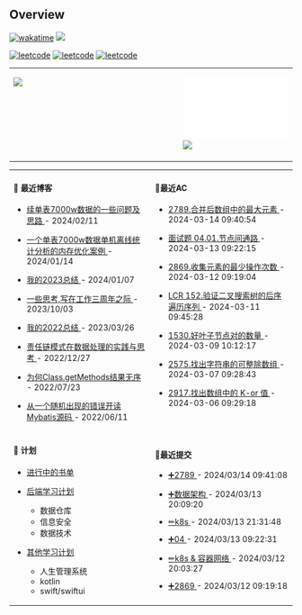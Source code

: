 
## Overview

[![wakatime](https://wakatime.com/badge/user/78591c59-95d5-4479-b2fc-988c35f31d59.svg)](https://wakatime.com/@78591c59-95d5-4479-b2fc-988c35f31d59) ![](https://gpvc.arturio.dev/0xcaffebabe)

[![leetcode](https://leetcode-badge.ismy.wang/ranking)](https://leetcode.cn/u/0xcaffebabe/) [![leetcode](https://leetcode-badge.ismy.wang/solved)](https://leetcode.cn/u/0xcaffebabe/) [![leetcode](https://leetcode-badge.ismy.wang/ac)](https://leetcode.cn/u/0xcaffebabe/)

<table border="0">
  <tr border="0">

  <td valign="top" width="60%">

  ![](https://github-readme-stats.vercel.app/api/wakatime?username=0xcaffebabe&layout=compact&langs_count=12&theme=dark&range=all_time)

  </td>

  <td valign="top" width="40%">

  ![](https://raw.githubusercontent.com/0xcaffebabe/github-stats/master/generated/overview.svg)
  ![](https://github-profile-summary-cards.vercel.app/api/cards/productive-time?username=0xcaffebabe&theme=github_dark&utcOffset=8)

  </td>
  </tr>

</table>

<table>

<tr>
<td valign="top" width="50%">

#### 📖 最近博客


* <a href="https://0xcaffebabe.github.io/%E5%A4%A7%E6%95%B0%E6%8D%AE/2024/02/11/%E7%BB%AD%E5%8D%95%E8%A1%A87000w%E6%95%B0%E6%8D%AE%E7%9A%84%E4%B8%80%E4%BA%9B%E9%97%AE%E9%A2%98%E5%8F%8A%E6%80%9D%E8%B7%AF.html" target="_blank"> 续单表7000w数据的一些问题及思路 </a> - 2024/02/11 

    
* <a href="https://0xcaffebabe.github.io/%E5%A4%A7%E6%95%B0%E6%8D%AE/2024/01/14/%E4%B8%80%E4%B8%AA%E5%8D%95%E8%A1%A87000w%E6%95%B0%E6%8D%AE%E5%8D%95%E6%9C%BA%E7%A6%BB%E7%BA%BF%E7%BB%9F%E8%AE%A1%E5%88%86%E6%9E%90%E7%9A%84%E5%86%85%E5%AD%98%E4%BC%98%E5%8C%96%E6%A1%88%E4%BE%8B.html" target="_blank"> 一个单表7000w数据单机离线统计分析的内存优化案例 </a> - 2024/01/14 

    
* <a href="https://0xcaffebabe.github.io/%E4%BA%BA%E7%94%9F/2024/01/07/%E6%88%91%E7%9A%842023%E6%80%BB%E7%BB%93.html" target="_blank"> 我的2023总结 </a> - 2024/01/07 

    
* <a href="https://0xcaffebabe.github.io/%E4%BA%BA%E7%94%9F/2023/10/03/%E4%B8%80%E4%BA%9B%E6%80%9D%E8%80%83,%E5%86%99%E5%9C%A8%E5%B7%A5%E4%BD%9C%E4%B8%89%E5%91%A8%E5%B9%B4%E4%B9%8B%E9%99%85.html" target="_blank"> 一些思考,写在工作三周年之际 </a> - 2023/10/03 

    
* <a href="https://0xcaffebabe.github.io/%E4%BA%BA%E7%94%9F/2023/03/26/%E6%88%91%E7%9A%842022%E6%80%BB%E7%BB%93.html" target="_blank"> 我的2022总结 </a> - 2023/03/26 

    
* <a href="https://0xcaffebabe.github.io/%E8%AE%BE%E8%AE%A1%E6%A8%A1%E5%BC%8F/2022/12/27/%E8%B4%A3%E4%BB%BB%E9%93%BE%E6%A8%A1%E5%BC%8F%E5%9C%A8%E6%95%B0%E6%8D%AE%E5%A4%84%E7%90%86%E7%9A%84%E5%AE%9E%E8%B7%B5%E4%B8%8E%E6%80%9D%E8%80%83.html" target="_blank"> 责任链模式在数据处理的实践与思考 </a> - 2022/12/27 

    
* <a href="https://0xcaffebabe.github.io/jvm/2022/07/23/%E4%B8%BA%E4%BD%95Class.getMethods%E7%BB%93%E6%9E%9C%E6%97%A0%E5%BA%8F.html" target="_blank"> 为何Class.getMethods结果无序 </a> - 2022/07/23 

    
* <a href="https://0xcaffebabe.github.io/java/2022/06/11/%E4%BB%8E%E4%B8%80%E4%B8%AA%E9%9A%8F%E6%9C%BA%E5%87%BA%E7%8E%B0%E7%9A%84%E9%94%99%E8%AF%AF%E5%BC%80%E8%AF%BBMybatis%E6%BA%90%E7%A0%81.html" target="_blank"> 从一个随机出现的错误开读Mybatis源码 </a> - 2022/06/11 

        

</td>

<td valign="top" width="50%">

#### 🔋最近AC


  * <a href="https://leetcode.cn/submissions/detail/511642022" target="_blank"> 2789.合并后数组中的最大元素 </a> - 2024-03-14 09:40:54 

    
  * <a href="https://leetcode.cn/submissions/detail/511164791" target="_blank"> 面试题 04.01.节点间通路 </a> - 2024-03-13 09:22:15 

    
  * <a href="https://leetcode.cn/submissions/detail/510684197" target="_blank"> 2869.收集元素的最少操作次数 </a> - 2024-03-12 09:19:04 

    
  * <a href="https://leetcode.cn/submissions/detail/510246774" target="_blank"> LCR 152.验证二叉搜索树的后序遍历序列 </a> - 2024-03-11 09:45:28 

    
  * <a href="https://leetcode.cn/submissions/detail/509477885" target="_blank"> 1530.好叶子节点对的数量 </a> - 2024-03-09 10:12:17 

    
  * <a href="https://leetcode.cn/submissions/detail/508630050" target="_blank"> 2575.找出字符串的可整除数组 </a> - 2024-03-07 09:28:43 

    
  * <a href="https://leetcode.cn/submissions/detail/508178558" target="_blank"> 2917.找出数组中的 K-or 值 </a> - 2024-03-06 09:29:18 

    

</td>

</tr>

<tr>

<td valign="top" width="50%">

#### 📝 计划

- [进行中的书单](https://github.com/users/0xcaffebabe/projects/4)


- [后端学习计划](https://github.com/users/0xcaffebabe/projects/1)
  - 数据仓库
  - 信息安全
  - 数据技术


- [其他学习计划](https://github.com/users/0xcaffebabe/projects/3)
  - 人生管理系统
  - kotlin
  - swift/swiftui


<td>

#### 🌴最近提交


  * <a href="https://github.com/0xcaffebabe/leetcode/commit/9d5f9a7b4329c918a73a015d865adc4602d2665f" target="_blank"> ➕2789 </a> - 2024/03/14 09:41:08 

    
  * <a href="https://github.com/0xcaffebabe/note/commit/13bcc23ee0e52466a751df6f2785f2bb7100cb95" target="_blank"> ➕数据架构 </a> - 2024/03/13 20:09:20 

    
  * <a href="https://github.com/0xcaffebabe/note/commit/42232c8d5a5a7747fac2482872b948ba448ee2ea" target="_blank"> ✏k8s </a> - 2024/03/13 21:31:48 

    
  * <a href="https://github.com/0xcaffebabe/leetcode/commit/93597a2726039afda070ddfc6bc39eac9b675f31" target="_blank"> ➕04 </a> - 2024/03/13 09:22:31 

    
  * <a href="https://github.com/0xcaffebabe/note/commit/a4f9529e07f942f438aa6875d64a7bfc453afb84" target="_blank"> ✏k8s & 容器网络 </a> - 2024/03/12 20:03:27 

    
  * <a href="https://github.com/0xcaffebabe/leetcode/commit/0ee783386b386490ef2db5aedbee8dc22f65b957" target="_blank"> ➕2869 </a> - 2024/03/12 09:19:18 

    

</td>

</tr>

</table>

